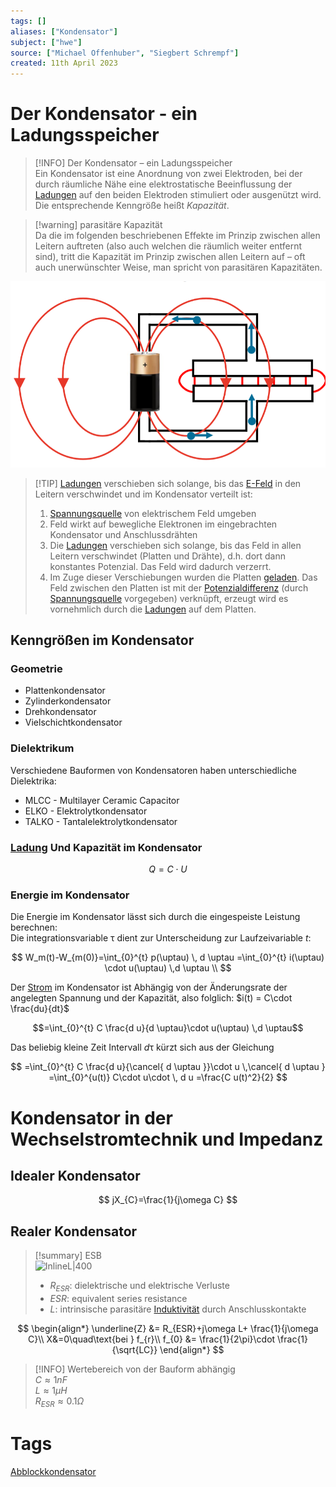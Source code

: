 ```yaml
---
tags: []
aliases: ["Kondensator"]
subject: ["hwe"]
source: ["Michael Offenhuber", "Siegbert Schrempf"]
created: 11th April 2023
---
```


# Der Kondensator - ein Ladungsspeicher

> [!INFO] Der Kondensator – ein Ladungsspeicher  
>  Ein Kondensator ist eine Anordnung von zwei Elektroden, bei der durch räumliche Nähe eine elektrostatische Beeinflussung der [Ladungen](Statisches%20E-Feld.md) auf den beiden Elektroden stimuliert oder ausgenützt wird.  
>  Die entsprechende Kenngröße heißt *Kapazität*.

> [!warning] parasitäre Kapazität  
>  Da die im folgenden beschriebenen Effekte im Prinzip zwischen allen Leitern auftreten (also auch welchen die räumlich weiter entfernt sind), tritt die Kapazität im Prinzip zwischen allen Leitern auf – oft auch unerwünschter Weise, man spricht von parasitären Kapazitäten.

![InlineL|450](assets/KondensatorBatterie.png)

> [!TIP] [Ladungen](Statisches%20E-Feld.md) verschieben sich solange, bis das [E-Feld](Elektrisches%20Feld.md) in den Leitern verschwindet und im Kondensator verteilt ist:
> 1. [Spannungsquelle](elektrische%20Spannung.md) von elektrischem Feld umgeben
> 2. Feld wirkt auf bewegliche Elektronen im eingebrachten Kondensator und Anschlussdrähten
> 3. Die [Ladungen](Statisches%20E-Feld.md) verschieben sich solange, bis das Feld in allen Leitern verschwindet (Platten und Drähte), d.h. dort dann konstantes Potenzial. Das Feld wird dadurch verzerrt.
> 4. Im Zuge dieser Verschiebungen wurden die Platten [geladen](Statisches%20E-Feld.md). Das Feld zwischen den Platten ist mit der [Potenzialdifferenz](elektrische%20Spannung.md) (durch [Spannungsquelle](elektrische%20Spannung.md) vorgegeben) verknüpft, erzeugt wird es vornehmlich durch die [Ladungen](Statisches%20E-Feld.md) auf dem Platten.

## Kenngrößen im Kondensator

### Geometrie

- Plattenkondensator
- Zylinderkondensator
- Drehkondensator
- Vielschichtkondensator

### Dielektrikum

Verschiedene Bauformen von Kondensatoren haben unterschiedliche Dielektrika:
- MLCC - Multilayer Ceramic Capacitor
- ELKO - Elektrolytkondensator
- TALKO - Tantalelektrolytkondensator

### [Ladung](Statisches%20E-Feld.md) Und Kapazität im Kondensator

$$
Q=C\cdot U
$$

### Energie im Kondensator

Die Energie im Kondensator lässt sich durch die eingespeiste Leistung berechnen:  
Die integrationsvariable $\uptau$ dient zur Unterscheidung zur Laufzeivariable $t$: 

$$
W_m(t)-W_{m(0)}=\int_{0}^{t} p(\uptau) \, d \uptau =\int_{0}^{t} i(\uptau) \cdot u(\uptau) \,d \uptau \\
$$

Der [Strom](elektrischer%20Strom.md) im Kondensator ist Abhängig von der Änderungsrate der angelegten Spannung und der Kapazität, also folglich: $i(t) = C\cdot \frac{du}{dt}$  

$$=\int_{0}^{t} C \frac{d u}{d \uptau}\cdot u(\uptau) \,d \uptau$$

Das beliebig kleine Zeit Intervall $d\uptau$ kürzt sich aus der Gleichung

$$
=\int_{0}^{t} C \frac{d u}{\cancel{ d \uptau }}\cdot u \,\cancel{ d \uptau }
=\int_{0}^{u(t)} C\cdot u\cdot \, d u
=\frac{C u(t)^2}{2}
$$

# Kondensator in der Wechselstromtechnik und Impedanz

## Idealer Kondensator

$$
jX_{C}=\frac{1}{j\omega C}
$$

## Realer Kondensator

> [!summary] ESB  
> ![InlineL|400](assets/cap_esb.png)
> 
> - $R_{ESR}$: dielektrische und elektrische Verluste
> - $ESR$: equivalent series resistance
> - $L$: intrinsische parasitäre [Induktivität](Induktivitäten.md) durch Anschlusskontakte

$$
\begin{align*}
\underline{Z} &= R_{ESR}+j\omega L+ \frac{1}{j\omega C}\\
X&=0\quad\text{bei } f_{r}\\
f_{0} &= \frac{1}{2\pi}\cdot \frac{1}{\sqrt{LC}}
\end{align*}
$$

> [!INFO] Wertebereich von der Bauform abhängig  
> $C\approx1nF$  
> $L\approx1\mu H$  
> $R_{ESR}\approx0.1\Omega$

# Tags

[Abblockkondensator](Abblockkondensator.md)